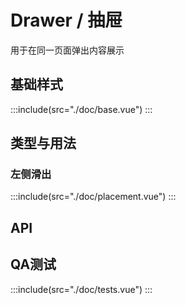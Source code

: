 # Drawer / 抽屉
用于在同一页面弹出内容展示

## 基础样式
:::include(src="./doc/base.vue")
:::

## 类型与用法

### 左侧滑出
:::include(src="./doc/placement.vue")
:::

## API
<api-doc name="Drawer" :doc="require('./api.json')"></api-doc>

## QA测试
:::include(src="./doc/tests.vue")
:::
